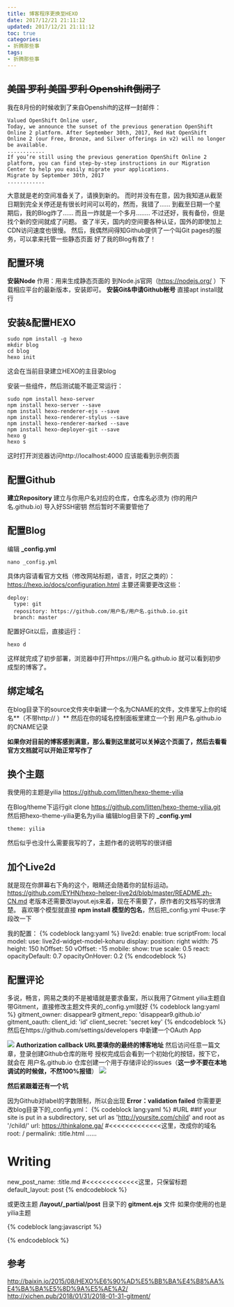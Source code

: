```yaml
---
title: 博客程序更换至HEXO
date: 2017/12/21 21:11:12
updated: 2017/12/21 21:11:12
toc: true
categories:
- 折腾那些事
tags:
- 折腾那些事
---
```

## <del>美国 罗利 美国 罗利 Openshift倒闭了</del>  

我在8月份的时候收到了来自Openshift的这样一封邮件：  
```
Valued OpenShift Online user,
Today, we announce the sunset of the previous generation OpenShift Online 2 platform. After September 30th, 2017, Red Hat OpenShift Online 2 (our Free, Bronze, and Silver offerings in v2) will no longer be available. 
............
If you’re still using the previous generation OpenShift Online 2 platform, you can find step-by-step instructions in our Migration Center to help you easily migrate your applications.
Migrate by September 30th, 2017
............
```

大意就是老的空间准备关了，请换到新的。
而时并没有在意，因为我知道从截至日期到完全关停还是有很长时间可以苟的，然而，我错了......
到截至日期一个星期后，我的Blog炸了......
而且一炸就是一个多月........
不过还好，我有备份，但是找个新的空间就成了问题。
查了半天，国内的空间要各种认证，国外的即使加上CDN访问速度也很慢。
然后，我偶然间得知Github提供了一个叫Git pages的服务，可以拿来托管一些静态页面
好了我的Blog有救了！
<!--more-->
## 配置环境
**安装Node**
作用：用来生成静态页面的 到Node.js官网（https://nodejs.org/ ）下载相应平台的最新版本，安装即可。
**安装Git&申请Github帐号**
直接apt install就行

## 安装&配置HEXO
```
sudo npm install -g hexo
mkdir blog
cd blog
hexo init
```
这会在当前目录建立HEXO的主目录blog  

安装一些组件，然后测试能不能正常运行：  
```
sudo npm install hexo-server
npm install hexo-server --save
npm install hexo-renderer-ejs --save
npm install hexo-renderer-stylus --save
npm install hexo-renderer-marked --save
npm install hexo-deployer-git --save
hexo g
hexo s
```
这时打开浏览器访问http://localhost:4000 应该能看到示例页面  
## 配置Github
**建立Repository**
建立与你用户名对应的仓库，仓库名必须为 (你的用户名.github.io)
导入好SSH密钥
然后暂时不需要管他了
## 配置Blog
编辑 **_config.yml**
```
nano _config.yml
```
具体内容请看官方文档（修改网站标题，语言，时区之类的）： https://hexo.io/docs/configuration.html
主要还需要更改这些：
```
deploy:
  type: git
  repository: https://github.com/用户名/用户名.github.io.git
  branch: master
```
配置好Git以后，直接运行：
```
hexo d
```
这样就完成了初步部署，浏览器中打开https://用户名.github.io 就可以看到初步成型的博客了。
## 绑定域名
在blog目录下的source文件夹中新建一个名为CNAME的文件，文件里写上你的域名**（不带http:// ）**
然后在你的域名控制面板里建立一个到 用户名.github.io 的CNAME记录

**如果你对目前的博客感到满意，那么看到这里就可以关掉这个页面了，然后去看看官方文档就可以开始正常写作了**
## 换个主题
我使用的主题是yilia
https://github.com/litten/hexo-theme-yilia

在Blog/theme下运行git clone https://github.com/litten/hexo-theme-yilia.git
然后把hexo-theme-yilia更名为yilia
编辑blog目录下的 **_config.yml**
```
theme: yilia
```
然后似乎也没什么需要我写的了，主题作者的说明写的很详细

## 加个Live2d
就是现在你屏幕右下角的这个，眼睛还会随着你的鼠标运动。
https://github.com/EYHN/hexo-helper-live2d/blob/master/README.zh-CN.md
老版本还需要改layout.ejs来着，现在不需要了，原作者的文档写的很清楚。
喜欢哪个模型就直接 **npm install 模型的包名**，然后把_config.yml 中use:字段改一下

我的配置：
{% codeblock lang:yaml %}
live2d:
  enable: true
  scriptFrom: local
  model:
    use: live2d-widget-model-koharu
  display:
    position: right
    width: 75
    height: 150
    hOffset: 50
    vOffset: -15
  mobile:
    show: true
    scale: 0.5
  react:
    opacityDefault: 0.7
    opacityOnHover: 0.2
{% endcodeblock %}
## 配置评论
多说，畅言，网易之类的不是被墙就是要求备案，所以我用了Gitment
yilia主题自带Gitment，直接修改主题文件夹的_config.yml就好
{% codeblock lang:yaml %}
gitment_owner: disappear9
gitment_repo: 'disappear9.github.io'
gitment_oauth:
  client_id: 'id'
  client_secret: 'secret key'
{% endcodeblock %}
然后在https://github.com/settings/developers 中新建一个OAuth App

![](/pictures/Move-to-HEXO/1.png)
**Authorization callback URL要填你的最终的博客地址**
然后访问任意一篇文章，登录创建Github仓库的账号
授权完成后会看到一个初始化的按钮，按下它，就会在 用户名.github.io 仓库创建一个用于存储评论的issues（**这一步不要在本地调试的时候做，不然100%报错**）
![](/pictures/Move-to-HEXO/2.png)

**然后紧跟着还有一个坑**

因为Github对label的字数限制，所以会出现 **Error：validation failed**
你需要更改blog目录下的_config.yml：
{% codeblock lang:yaml %}
#URL
##If your site is put in a subdirectory, set url as 'http://yoursite.com/child' and root as '/child/'
url: https://thinkalone.ga/ #<<<<<<<<<<<<<这里，改成你的域名
root: /
permalink: :title.html
......
# Writing
new_post_name: :title.md #<<<<<<<<<<<<<这里，只保留标题
default_layout: post
{% endcodeblock %}

或更改主题 **/layout/_partial/post** 目录下的 **gitment.ejs** 文件 如果你使用的也是yilia主题

{% codeblock lang:javascript %}
<div id="gitment-ctn"></div> 
<link rel="stylesheet" href="//imsun.github.io/gitment/style/default.css">
<script src="//imsun.github.io/gitment/dist/gitment.browser.js"></script>
<script>
var gitment = new Gitment({
  id: "<%= page.title %>",
  owner: '<%=theme.gitment_owner%>',
  repo: '<%=theme.gitment_repo%>',
  oauth: {
    client_id: '<%=theme.gitment_oauth.client_id%>',
    client_secret: '<%=theme.gitment_oauth.client_secret%>',
  },
})
gitment.render('gitment-ctn')
</script>
{% endcodeblock %}

## 参考
http://baixin.io/2015/08/HEXO%E6%90%AD%E5%BB%BA%E4%B8%AA%E4%BA%BA%E5%8D%9A%E5%AE%A2/
http://xichen.pub/2018/01/31/2018-01-31-gitment/






